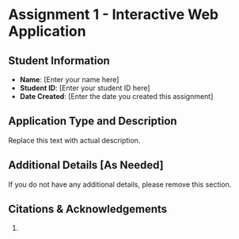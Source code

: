 # Assignment 1 - Interactive Web Application

## Student Information

- **Name**: [Enter your name here]
- **Student ID**: [Enter your student ID here]
- **Date Created**: [Enter the date you created this assignment]

## Application Type and Description

Replace this text with actual description.

## Additional Details [As Needed]

If you do not have any additional details, please remove this section.

## Citations & Acknowledgements

1. 
